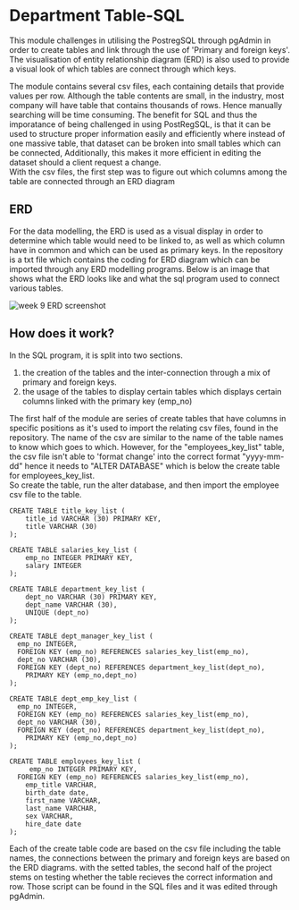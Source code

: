 # Department Table-SQL

This module challenges in utilising the PostregSQL through pgAdmin in order to create tables and link through the use of 'Primary and foreign keys'. The visualisation of entity relationship diagram (ERD) is
also used to provide a visual look of which tables are connect through which keys.<br/>

The module contains several csv files, each containing details that provide values per row. Although the table contents are small, in the industry, most company will have table that contains thousands of rows. Hence manually searching 
will be time consuming. The benefit for SQL and thus the imporatance of being challenged in using PostRegSQL, is that it can be used to structure proper information easily and efficiently where instead of one massive table, that dataset can be
broken into small tables which can be connected, Additionally, this makes it more efficient in editing the dataset should a client request a change. <br/>
With the csv files, the first step was to figure out which columns among the table are connected through an ERD diagram <br/>

## ERD
For the data modelling, the ERD is used as a visual display in order to determine which table would need to be linked to, as well as which column have in common and which can be used as primary keys.
In the repository is a txt file which contains the coding for ERD diagram which can be imported through any ERD modelling programs. Below is an image that shows what the ERD looks like and what the sql program
used to connect various tables.<br/>

![week 9 ERD screenshot](https://github.com/Nisloen/Assignmant-9-PostregSQL/assets/134130254/b6f3be30-0cb9-42d7-8310-48e76cba7c83)


## How does it work?
In the SQL program, it is split into two sections. <br/>
1. the creation of the tables and the inter-connection through a mix of primary and foreign keys. <br/>
2. the usage of the tables to display certain tables which displays certain columns linked with the primary key (emp_no) <br/>

The first half of the module are series of create tables that have columns in specific positions as it's used to import the relating csv files, found in the repository. The name of the csv are similar to the
name of the table names to know which goes to which. However, for the "employees_key_list" table, the csv file isn't able to 'format change' into the correct format "yyyy-mm-dd" hence it needs to "ALTER DATABASE"
which is below the create table for employees_key_list. <br/>
So create the table, run the alter database, and then import the employee csv file to the table. <br/>

```
CREATE TABLE title_key_list (
	title_id VARCHAR (30) PRIMARY KEY,
	title VARCHAR (30)
);

CREATE TABLE salaries_key_list (
	emp_no INTEGER PRIMARY KEY,
	salary INTEGER
);

CREATE TABLE department_key_list (
	dept_no VARCHAR (30) PRIMARY KEY,	
	dept_name VARCHAR (30),
	UNIQUE (dept_no)
);

CREATE TABLE dept_manager_key_list (
  emp_no INTEGER,
  FOREIGN KEY (emp_no) REFERENCES salaries_key_list(emp_no),
  dept_no VARCHAR (30),
  FOREIGN KEY (dept_no) REFERENCES department_key_list(dept_no),
	PRIMARY KEY (emp_no,dept_no)
);

CREATE TABLE dept_emp_key_list (
  emp_no INTEGER,
  FOREIGN KEY (emp_no) REFERENCES salaries_key_list(emp_no),
  dept_no VARCHAR (30),
  FOREIGN KEY (dept_no) REFERENCES department_key_list(dept_no),
	PRIMARY KEY (emp_no,dept_no)
);

CREATE TABLE employees_key_list (
	 emp_no INTEGER PRIMARY KEY,
  FOREIGN KEY (emp_no) REFERENCES salaries_key_list(emp_no),
	emp_title VARCHAR, 
	birth_date date,
	first_name VARCHAR,
	last_name VARCHAR,
	sex VARCHAR,
	hire_date date
);

```
Each of the create table code are based on the csv file including the table names, the connections between the primary and foreign keys are based on the ERD diagrams. with the setted tables, the second half of the project stems on testing whether the
table recieves the correct information and row. Those script can be found in the SQL files and it was edited through pgAdmin.
